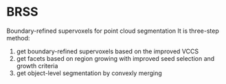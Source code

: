 # BRSS
Boundary-refined supervoxels for point cloud segmentation
It is three-step method:
1. get boundary-refined supervoxels based on the improved VCCS
2. get facets based on region growing with improved seed selection and growth criteria
3. get object-level segmentation by convexly merging

